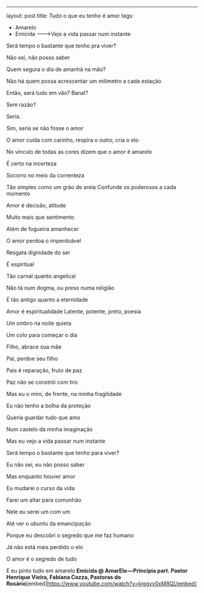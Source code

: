 ---
layout: post
title: Tudo o que eu tenho é amor
tags:
- Amarelo
- Emicida
--->Vejo a vida passar num instante

Será tempo o bastante que tenho pra viver?

Não sei, não posso saber

Quem segura o dia de amanhã na mão?

Não há quem possa acrescentar um milímetro a cada estação

Então, será tudo em vão? Banal?

Sem razão?

Seria.

Sim, seria se não fosse o amor

O amor cuida com carinho, respira o outro, cria o elo

No vínculo de todas as cores dizem que o amor é amarelo

É certo na incerteza

Socorro no meio da correnteza

Tão simples como um grão de areia Confunde os poderosos a cada momento

Amor é decisão, atitude

Muito mais que sentimento

Além de fogueira amanhecer

O amor perdoa o imperdoável

Resgata dignidade do ser

É espiritual

Tão carnal quanto angelical

Não tá num dogma, ou preso numa religião

É tão antigo quanto a eternidade

Amor é espiritualidade Latente, potente, preto, poesia

Um ombro na noite quieta

Um colo para começar o dia

Filho, abrace sua mãe

Pai, perdoe seu filho

Pais é reparação, fruto de paz

Paz não se constrói com tiro

Mas eu o miro, de frente, na minha fragilidade

Eu não tenho a bolha da proteção

Queria guardar tudo que amo

Num castelo da minha imaginação

Mas eu vejo a vida passar num instante

Será tempo o bastante que tenho para viver?

Eu não sei, eu não posso saber

Mas enquanto houver amor

Eu mudarei o curso da vida

Farei um altar para comunhão

Nele eu serei um com um

Até ver o ubuntu da emancipação

Porque eu descobri o segredo que me faz humano

Já não está mais perdido o elo

O amor é o segredo de tudo

E eu pinto tudo em amarelo
**Emicida @ AmarElo — Principia part. Pastor Henrique Vieira, Fabiana Cozza, Pastoras do Rosário**[embed]https://www.youtube.com/watch?v=kjggvv0xM8Q[/embed]
